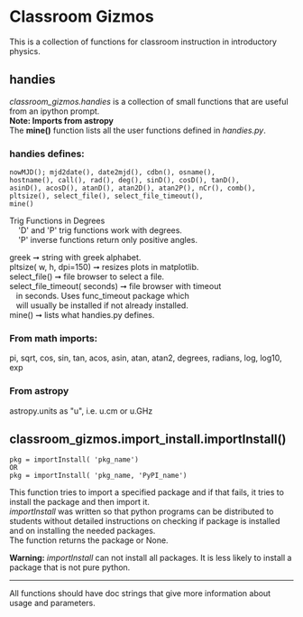 # Classroom Gizmos
This is a collection of functions for classroom instruction in
introductory physics.
## handies
*_classroom_gizmos.handies_* is a collection of small functions
that are
useful from an ipython prompt. <br>
__Note: Imports from astropy__<br>
The **mine()** function lists all the user functions defined
in *_handies.py_*.

### handies defines:
    nowMJD(); mjd2date(), date2mjd(), cdbn(), osname(),
    hostname(), call(), rad(), deg(), sinD(), cosD(), tanD(),
    asinD(), acosD(), atanD(), atan2D(), atan2P(), nCr(), comb(),
    pltsize(), select_file(), select_file_timeout(),
    mine()
Trig Functions in Degrees<br>
&nbsp;&nbsp;&nbsp;&nbsp;'D' and 'P' trig functions work with degrees.<br>
&nbsp;&nbsp;&nbsp;&nbsp;'P' inverse functions return only positive angles.

greek  ➞ string with greek alphabet.<br>
pltsize( w, h, dpi=150) ➞ resizes plots in matplotlib.<br>
select_file() ➞ file browser to select a file.<br>
select_file_timeout( seconds) ➞ file browser with timeout<br>
&nbsp;&nbsp;&nbsp;in seconds. Uses func_timeout package which<br>
&nbsp;&nbsp;&nbsp;will usually be installed if not already installed.<br>
mine() ➞ lists what handies.py defines.
### From math imports:
pi, sqrt, cos, sin, tan, acos, asin, atan, atan2,
degrees, radians, log, log10, exp
### From astropy
astropy.units as "u", i.e. u.cm or u.GHz

## classroom_gizmos.import_install.importInstall()
    pkg = importInstall( 'pkg_name')
    OR
    pkg = importInstall( 'pkg_name, 'PyPI_name')
This function tries to import a specified package and if that fails,
it tries to install the package and then import it.<br>
_*importInstall*_ was written so that python programs can be
distributed to students without detailed instructions on checking if
package is installed
and on installing the needed packages.<br>
The function returns the package or None.<br>

**Warning:** _importInstall_ can not install all packages. It is less likely to install a package that is not pure python.

<hr>
All functions should have doc strings that give more information about usage and parameters.

